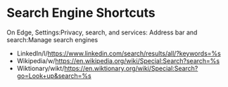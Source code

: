 # Search Engine Shortcuts

On Edge, Settings:Privacy, search, and services: Address bar and search:Manage search engines
* LinkedIn/l/https://www.linkedin.com/search/results/all/?keywords=%s
* Wikipedia/w/https://en.wikipedia.org/wiki/Special:Search?search=%s
* Wiktionary/wikt/https://en.wiktionary.org/wiki/Special:Search?go=Look+up&search=%s


